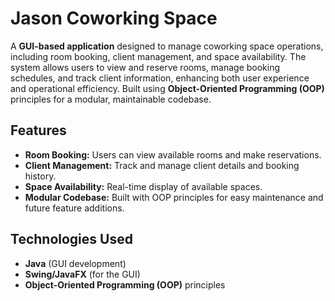 # Jason Coworking Space

A **GUI-based application** designed to manage coworking space operations, including room booking, client management, and space availability. The system allows users to view and reserve rooms, manage booking schedules, and track client information, enhancing both user experience and operational efficiency. Built using **Object-Oriented Programming (OOP)** principles for a modular, maintainable codebase.

## Features
- **Room Booking:** Users can view available rooms and make reservations.
- **Client Management:** Track and manage client details and booking history.
- **Space Availability:** Real-time display of available spaces.
- **Modular Codebase:** Built with OOP principles for easy maintenance and future feature additions.

## Technologies Used
- **Java** (GUI development)
- **Swing/JavaFX** (for the GUI)
- **Object-Oriented Programming (OOP)** principles
